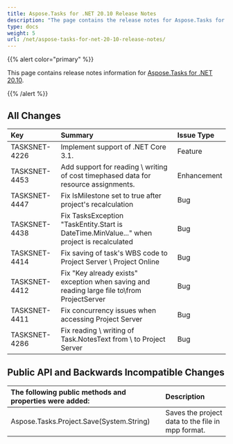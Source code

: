 ```yaml
---
title: Aspose.Tasks for .NET 20.10 Release Notes
description: "The page contains the release notes for Aspose.Tasks for .NET 20.10."
type: docs
weight: 5
url: /net/aspose-tasks-for-net-20-10-release-notes/
---
```


{{% alert color="primary" %}} 

This page contains release notes information for [Aspose.Tasks for .NET 20.10](https://downloads.aspose.com/tasks/net/new-releases/-aspose.tasks-for-.net-20.10/).

{{% /alert %}}
## **All Changes**
|**Key**|**Summary**|**Issue Type**|
| :- | :- | :- |
| TASKSNET-4226 | Implement support of .NET Core 3.1. | Feature |
| TASKSNET-4453 | Add support for reading \ writing of cost timephased data for resource assignments. | Enhancement |
| TASKSNET-4447 | Fix IsMilestone set to true after project's recalculation | Bug |
| TASKSNET-4438 | Fix TasksException "TaskEntity.Start is DateTime.MinValue..." when project is recalculated | Bug |
| TASKSNET-4414 | Fix saving of task's WBS code to Project Server \ Project Online | Bug |
| TASKSNET-4412 | Fix "Key already exists" exception when saving and reading large file to\from ProjectServer | Bug |
| TASKSNET-4411 | Fix concurrency issues when accessing Project Server | Bug |
| TASKSNET-4286 | Fix reading \ writing of Task.NotesText from \ to Project Server | Bug |
## **Public API and Backwards Incompatible Changes**
|**The following public methods and properties were added:**|**Description**|
| :- | :- |
| Aspose.Tasks.Project.Save(System.String) | Saves the project data to the file in mpp format. |
